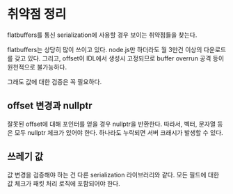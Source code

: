 # 취약점 정리

flatbuffers를 통신 serialization에 사용할 경우 보이는 취약점들을 찾는다. 

flatbuffers는 상당히 많이 쓰이고 있다. node.js만 하더라도 월 3만건 이상의 
다운로드를 갖고 있다. 그리고, offset이 IDL에서 생성시 고정되므로 
buffer overrun 공격 등이 원천적으로 불가능하다. 

그래도 값에 대한 검증은 꼭 필요하다. 

## offset 변경과 nullptr 

잘못된 offset에 대해 포인터를 얻을 경우 nullptr을 반환한다. 
따라서, 벡터, 문자열 등은 모두 nullptr 체크가 있어야 한다. 
하나라도 누락되면 서버 크래시가 발생할 수 있다. 

## 쓰레기 값 

값 변경을 검증해야 하는 건 다른 serialization 라이브러리와 같다. 
모든 필드에 대한 값 체크가 패킷 처리 로직에 포함되어야 한다. 

